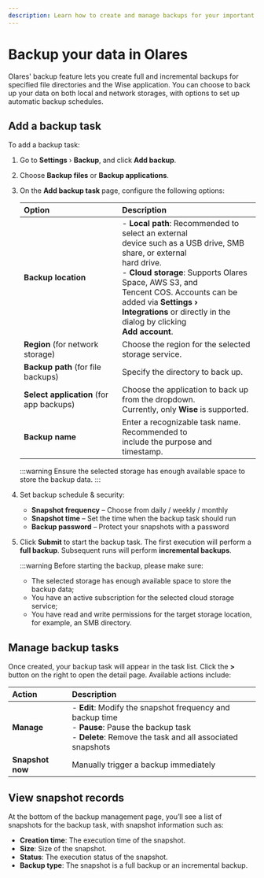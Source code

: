 ```yaml
---
description: Learn how to create and manage backups for your important files and apps on Olares.
---
```

# Backup your data in Olares

Olares' backup feature lets you create full and incremental backups for specified file directories and the Wise application. You can choose to back up your data on both local and network storages, with options to set up automatic backup schedules.

## Add a backup task

To add a backup task:

1. Go to **Settings** › **Backup**, and click **Add backup**.
2. Choose **Backup files** or **Backup applications**.
3. On the **Add backup task** page, configure the following options:

    | Option                                   | Description                                                                                                                                                                                                                                                                                                                   |
    |:-----------------------------------------|:------------------------------------------------------------------------------------------------------------------------------------------------------------------------------------------------------------------------------------------------------------------------------------------------------------------------------|
    | **Backup location**                      | - **Local path**: Recommended to select an external <br/>device such as a USB drive, SMB share, or external<br/> hard drive. <br> - **Cloud storage**: Supports Olares Space, AWS S3, and <br/>Tencent COS. Accounts can be added via **Settings › <br/>Integrations** or directly in the dialog by clicking<br/> **Add account**. |
    | **Region** (for network storage)         | Choose the region for the selected storage service.                                                                                                                                                                                                                                                                           |
   | **Backup path** (for file backups)       | Specify the directory to back up.                                                                                                                                                                                                                                                                                             |
   | **Select application** (for app backups) | Choose the application to back up from the dropdown. <br/>Currently, only **Wise** is supported.                                                                                                                                                                                                                                   |
    | **Backup name**                          | Enter a recognizable task name. Recommended to <br/>include the purpose and timestamp.                                                                                                                                                                                                                                             |

    :::warning
    Ensure the selected storage has enough available space to store the backup data.
    :::

3. Set backup schedule & security:
   - **Snapshot frequency** – Choose from daily / weekly / monthly
   - **Snapshot time** – Set the time when the backup task should run
   - **Backup password** – Protect your snapshots with a password

4. Click **Submit** to start the backup task. The first execution will perform a **full backup**. Subsequent runs will perform **incremental backups**.

    :::warning
    Before starting the backup, please make sure:

    - The selected storage has enough available space to store the backup data;
    - You have an active subscription for the selected cloud storage service;
    - You have read and write permissions for the target storage location, for example, an SMB directory.


## Manage backup tasks

Once created, your backup task will appear in the task list. Click the **>** button on the right to open the detail page. Available actions include:

| Action           | Description                                                                                                               |
|:-----------------|:--------------------------------------------------------------------------------------------------------------------------|
| **Manage**       | - **Edit**: Modify the snapshot frequency and backup time  <br/>  - **Pause**:  Pause the backup task <br/> - **Delete**:  Remove the task and all associated snapshots   
| **Snapshot now** | Manually trigger a backup immediately                                                                                     |


## View snapshot records

At the bottom of the backup management page, you’ll see a list of snapshots for the backup task, with snapshot information such as:

- **Creation time**: The execution time of the snapshot.
- **Size**: Size of the snapshot.
- **Status**: The execution status of the snapshot.
- **Backup type**: The snapshot is a full backup or an incremental backup.




